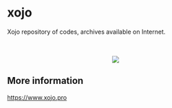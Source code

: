 # xojo

Xojo repository of codes, archives available on Internet.
<br/><br/><br/>
<p align="center">
<a href="https://github.com/Rbcafe/Xojo" target="_blank" rel="noopener noreferrer"><img src="https://3.bp.blogspot.com/-4kvfxEs-Nvs/WEcKf4TtSBI/AAAAAAAAHeo/okn8gp_pfdIRs7SkhsixhFPckSpOX0-AwCPcB/s240/xojocats-256.png"></a>
</p>

## More information

https://www.xojo.pro
